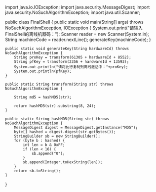 import java.io.IOException;
import java.security.MessageDigest;
import java.security.NoSuchAlgorithmException;
import java.util.Scanner;


public class FinalShell {
	public static void main(String[] args) throws NoSuchAlgorithmException, IOException {
		System.out.print("请输入FinalShell的离线机器码：");
		Scanner reader = new Scanner(System.in);
		String machineCode = reader.nextLine();
		generateKey(machineCode);
	}

	public static void generateKey(String hardwareId) throws NoSuchAlgorithmException {
		String proKey = transform(61305 + hardwareId + 8552);
		String pfKey = transform(2356 + hardwareId + 13593);
		System.out.println("请将此行复制到离线激活中："+proKey);
		System.out.println(pfKey);
	}

	public static String transform(String str) throws NoSuchAlgorithmException {

		String md5 = hashMD5(str);

		return hashMD5(str).substring(8, 24);
	}

	public static String hashMD5(String str) throws NoSuchAlgorithmException {
		MessageDigest digest = MessageDigest.getInstance("MD5");
		byte[] hashed = digest.digest(str.getBytes());
		StringBuilder sb = new StringBuilder();
		for (byte b : hashed) {
			int len = b & 0xFF;
			if (len < 16) {
				sb.append("0");
			}
			sb.append(Integer.toHexString(len));
		}
		return sb.toString();
	}
}
